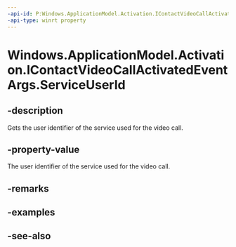 ```yaml
---
-api-id: P:Windows.ApplicationModel.Activation.IContactVideoCallActivatedEventArgs.ServiceUserId
-api-type: winrt property
---
```


<!-- Property syntax
public string ServiceUserId { get; }
-->

# Windows.ApplicationModel.Activation.IContactVideoCallActivatedEventArgs.ServiceUserId

## -description
Gets the user identifier of the service used for the video call.

## -property-value
The user identifier of the service used for the video call.

## -remarks

## -examples

## -see-also
